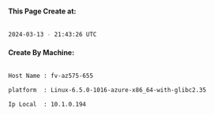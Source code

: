 
   
#### This Page Create at:

```bash

2024-03-13 - 21:43:26 UTC

```

#### Create By Machine:

```bash

Host Name : fv-az575-655

platform  : Linux-6.5.0-1016-azure-x86_64-with-glibc2.35

Ip Local  : 10.1.0.194

```

